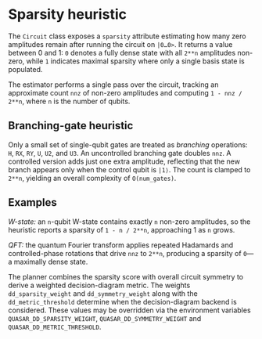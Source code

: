 # Sparsity heuristic

The `Circuit` class exposes a `sparsity` attribute estimating how many zero
amplitudes remain after running the circuit on `|0…0>`.  It returns a value
between 0 and 1: `0` denotes a fully dense state with all `2**n` amplitudes
non-zero, while `1` indicates maximal sparsity where only a single basis state
is populated.

The estimator performs a single pass over the circuit, tracking an
approximate count `nnz` of non-zero amplitudes and computing `1 - nnz / 2**n`,
where `n` is the number of qubits.

## Branching-gate heuristic

Only a small set of single-qubit gates are treated as *branching* operations:
`H`, `RX`, `RY`, `U`, `U2`, and `U3`.  An uncontrolled branching gate doubles
`nnz`.  A controlled version adds just one extra amplitude, reflecting that the
new branch appears only when the control qubit is `|1⟩`.  The count is clamped
to `2**n`, yielding an overall complexity of `O(num_gates)`.

## Examples

*W-state:* an `n`-qubit W-state contains exactly `n` non-zero amplitudes, so
the heuristic reports a sparsity of `1 - n / 2**n`, approaching 1 as `n`
grows.

*QFT:* the quantum Fourier transform applies repeated Hadamards and
controlled-phase rotations that drive `nnz` to `2**n`, producing a sparsity of
`0`—a maximally dense state.

The planner combines the sparsity score with overall circuit symmetry to
derive a weighted decision-diagram metric.  The weights
``dd_sparsity_weight`` and ``dd_symmetry_weight`` along with the
``dd_metric_threshold`` determine when the decision-diagram backend is
considered.  These values may be overridden via the environment variables
``QUASAR_DD_SPARSITY_WEIGHT``, ``QUASAR_DD_SYMMETRY_WEIGHT`` and
``QUASAR_DD_METRIC_THRESHOLD``.

